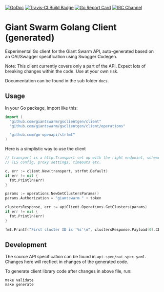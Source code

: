 [![GoDoc](https://godoc.org/github.com/giantswarm/gsclientgen?status.svg)](https://godoc.org/github.com/giantswarm/gsclientgen)
[![Travis-CI Build Badge](https://api.travis-ci.org/giantswarm/gsclientgen.svg?branch=master)](https://travis-ci.org/giantswarm/gsclientgen)
[![Go Report Card](https://goreportcard.com/badge/github.com/giantswarm/gsclientgen)](https://goreportcard.com/report/github.com/giantswarm/gsclientgen)
[![IRC Channel](https://img.shields.io/badge/irc-%23giantswarm-blue.svg)](https://kiwiirc.com/client/irc.freenode.net/#giantswarm)

# Giant Swarm Golang Client (generated)

Experimental Go client for the Giant Swarm API, auto-generated based on an OAI/Swagger specification using Swagger Codegen.

Note: This client currently covers only a part of the API. Expect lots of breaking changes within the code. Use at your own risk.

Documentation can be found in the sub folder `docs`.

## Usage

In your Go package, import like this:

```go
import (
  "github.com/giantswarm/gsclientgen/client"
  "github.com/giantswarm/gsclientgen/client/operations"

  "github.com/go-openapi/strfmt"
)
```

Here is a simplistic way to use the client

```go
// transport is a http.Transport set up with the right endpoint, scheme,
// TLS config, proxy settings, timeouts etc.

c, err := client.New(transport, strfmt.Default)
if err != nil {
  fmt.Println(err)
}

params := operations.NewGetClustersParams()
params.Authorization = "giantswarm " + token

clustersResponse, err := apiClient.Operations.GetClusters(params)
if err != nil {
  fmt.Println(err)
}

fmt.Printf("First cluster ID is '%s'\n", clustersResponse.Payload[0].ID)
```

## Development

The source API specification can be found in `api-spec/oai-spec.yaml`. Changes here will recflect in changes of the generated code.

To generate client library code after changes in above file, run:

```nohighlight
make validate
make generate
```
